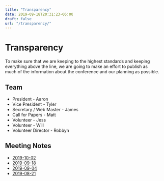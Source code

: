 ```yaml
---
title: "Transparency"
date: 2019-09-18T20:31:23-06:00
draft: false
url: "/transparency/"
---
```


# Transparency

To make sure that we are keeping to the highest standards and keeping everything
above the line, we are going to make an effort to publish as much of the
information about the conference and our planning as possible.

## Team

* President - Aaron
* Vice President - Tyler
* Secretary / Web Master - James
* Call for Papers - Matt
* Volunteer - Jess
* Volunteer - Will
* Volunteer Director - Robbyn

## Meeting Notes

* [2019-10-02](/files/meetingnotes/20191002.pdf)
* [2019-09-18](/files/meetingnotes/20190918.pdf)
* [2019-09-04](/files/meetingnotes/20190904.pdf)
* [2019-08-21](/files/meetingnotes/20190821.pdf)
